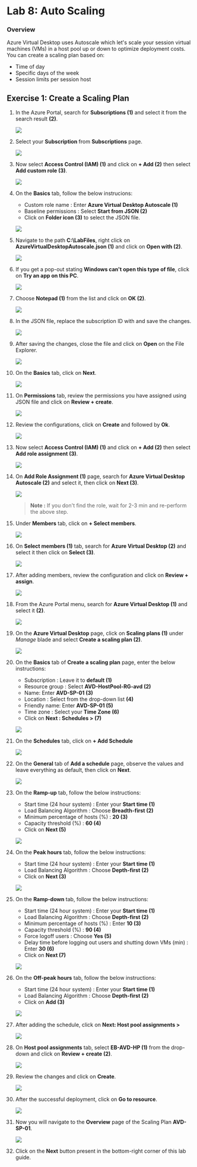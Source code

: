 
# Lab 8: Auto Scaling


### Overview

 Azure Virtual Desktop uses Autoscale which let's scale your session virtual machines (VMs) in a host pool up or down to optimize deployment costs. You can create a scaling plan based on:

   - Time of day
   - Specific days of the week
   - Session limits per session host


## Exercise 1: Create a Scaling Plan

1. In the Azure Portal, search for **Subscriptions (1)** and select it from the search result **(2)**.

    ![](../Azure-Virtual-Desktop-v3/media/subscriptions.png)
    
2. Select your **Subscription** from **Subscriptions** page.

   ![](../Azure-Virtual-Desktop-v3/media/sybname.png)
   
3. Now select **Access Control (IAM) (1)** and click on **+ Add (2)** then select **Add custom role (3)**.

    ![](../Azure-Virtual-Desktop-v3/media/customrole1.png)
    
4. On the **Basics** tab, follow the below instrucions:

    - Custom role name :  Enter **Azure Virtual Desktop Autoscale (1)**
    - Baseline permissions : Select **Start from JSON (2)**
    - Click on **Folder icon (3)** to select the JSON file.

     ![](../Azure-Virtual-Desktop-v3/media/basicsCR.png)
     
5. Navigate to the path **C:\LabFiles**, right click on **AzureVirtualDesktopAutoscale.json (1)** and click on **Open with (2)**.

    ![](../Azure-Virtual-Desktop-v3/media/openwith.png)
    
 6. If you get a pop-out stating **Windows can't open this type of file**, click on **Try an app on this PC**.

    ![](../Azure-Virtual-Desktop-v3/media/tryanotherapp.png)
    
7. Choose **Notepad (1)** from the list and click on **OK (2)**.

    ![](../Azure-Virtual-Desktop-v3/media/notepad.png)
    
8. In the JSON file, replace the subscription ID with **<inject key="Subscription Name" />** and save the changes.

    ![](../Azure-Virtual-Desktop-v3/media/subid.png)
    
9. After saving the changes, close the file and click on **Open** on the File Explorer.

    ![](../Azure-Virtual-Desktop-v3/media/open.png)
    
10. On the **Basics** tab, click on **Next**.

    ![](../Azure-Virtual-Desktop-v3/media/nextbasics.png)
    
11. On **Permissions** tab, review the permissions you have assigned using JSON file and click on **Review + create**.

     ![](../Azure-Virtual-Desktop-v3/media/permissionsreview.png)
     
12. Review the configurations, click on **Create** and followed by **Ok**.

    ![](../Azure-Virtual-Desktop-v3/media/createCR.png)

3. Now select **Access Control (IAM) (1)** and click on **+ Add (2)** then select **Add role assignment (3)**.

   ![](../Azure-Virtual-Desktop-v3/media/IAM.png)
   
4. On **Add Role Assignment (1)** page, search for **Azure Virtual Desktop Autoscale (2)** and select it, then click on **Next (3)**.

   ![](../Azure-Virtual-Desktop-v3/media/AVDrole.png)
   
   >**Note :** If you don't find the role, wait for 2-3 min and re-perform the above step.
   
5. Under **Members** tab, click on **+ Select members**.

   ![](../Azure-Virtual-Desktop-v3/media/selectmem.png)
   
6. On **Select members (1)** tab, search for **Azure Virtual Desktop (2)** and select it then click on **Select (3)**.

    ![](../Azure-Virtual-Desktop-v3/media/selectmembers-new1.png)
    
7. After adding members, review the configuration and click on **Review + assign**.

   ![](../Azure-Virtual-Desktop-v3/media/reiew%2Bassign-neew.png)

4. From the Azure Portal menu, search for **Azure Virtual Desktop (1)** and select it **(2)**.

    ![](../Azure-Virtual-Desktop-v3/media/avd2.png)
   
2. On the **Azure Virtual Desktop** page, click on **Scaling plans (1)** under *Manage* blade and select **Create a scaling plan (2)**.

    ![](../Azure-Virtual-Desktop-v3/media/csp.png)
   
3. On the **Basics** tab of **Create a scaling plan** page, enter the below instructions:

    - Subscription : Leave it to **default (1)**
    - Resource group : Select **AVD-HostPool-RG-avd (2)**
    - Name: Enter **AVD-SP-01 (3)**
    - Location : Select **<inject key="Region" />** from the drop-down list **(4)**
    - Friendly name: Enter **AVD-SP-01 (5)**
    - Time zone : Select your **Time Zone (6)**
    - Click on **Next : Schedules > (7)**

    ![](../Azure-Virtual-Desktop-v3/media/schedulee.png)

4. On the **Schedules** tab, click on **+ Add Schedule**

    ![](../Azure-Virtual-Desktop-v3/media/addschedulee.png)
   
5. On the **General** tab of **Add a schedule** page, observe the values and leave everything as default, then click on **Next**.

    ![](../Azure-Virtual-Desktop-v3/media/general1.png)
   
6. On the **Ramp-up** tab, follow the below instructions:

    - Start time (24 hour system) : Enter your **Start time (1)**
    - Load Balancing Algorithm : Choose **Breadth-first (2)**
    - Minimum percentage of hosts (%) : **20 (3)**
    - Capacity threshold (%) : **60 (4)**
    - Click on **Next (5)**
    
    ![](../Azure-Virtual-Desktop-v3/media/rmap.png)
   
7. On the **Peak hours** tab, follow the below instructions:

    - Start time (24 hour system) : Enter your **Start time (1)**
    - Load Balancing Algorithm : Choose **Depth-first (2)**
    - Click on **Next (3)**
    
    ![](../Azure-Virtual-Desktop-v3/media/peakhours1.png)
   
8. On the **Ramp-down** tab, follow the below instructions:

     - Start time (24 hour system) : Enter your **Start time (1)**
     - Load Balancing Algorithm : Choose **Depth-first (2)**
     - Minimum percentage of hosts (%) : Enter **10 (3)**
     - Capacity threshold (%) : **90 (4)**
     - Force logoff users : Choose **Yes (5)**
     - Delay time before logging out users and shutting down VMs (min) : Enter **30 (6)**
     - Click on **Next (7)**

     ![](../Azure-Virtual-Desktop-v3/media/rampdown1.png)
   
9. On the **Off-peak hours** tab, follow the below instructions:

     - Start time (24 hour system) : Enter your **Start time (1)**
     - Load Balancing Algorithm : Choose **Depth-first (2)**
     - Click on **Add (3)**

     ![](../Azure-Virtual-Desktop-v3/media/offpeakhours1.png)
  
10. After adding the schedule, click on **Next: Host pool assignments >**

     ![](../Azure-Virtual-Desktop-v3/media/hpa1.png)
    
11. On **Host pool assignments** tab, select **EB-AVD-HP (1)** from the drop-down and click on **Review + create (2)**.

     ![](../Azure-Virtual-Desktop-v3/media/RCHPS.png)
     
12. Review the changes and click on **Create**.

     ![](../Azure-Virtual-Desktop-v3/media/spcreate.png)
     
13. After the successful deployment, click on **Go to resource**.

     ![](../Azure-Virtual-Desktop-v3/media/GTR.png)
 
 14. Now you will navigate to the **Overview** page of the Scaling Plan **AVD-SP-01**.

     ![](../Azure-Virtual-Desktop-v3/media/overviewsp.png)
     
15. Click on the **Next** button present in the bottom-right corner of this lab guide.


